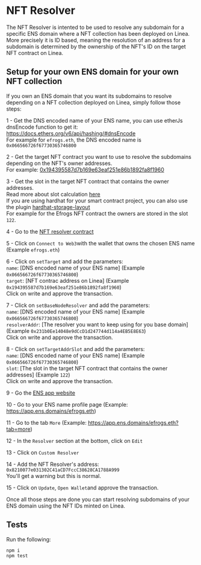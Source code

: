 # NFT Resolver

The NFT Resolver is intented to be used to resolve any subdomain for a specific ENS domain where a NFT collection has been deployed on Linea.  
More precisely it is ID based, meaning the resolution of an address for a subdomain is determined by the ownership of the NFT's ID on the target NFT contract on Linea.

## Setup for your own ENS domain for your own NFT collection

If you own an ENS domain that you want its subdomains to resolve depending on a NFT collection deployed on Linea, simply follow those steps:

1 - Get the DNS encoded name of your ENS name, you can use etherJs dnsEncode function to get it: https://docs.ethers.org/v6/api/hashing/#dnsEncode  
For example for `efrogs.eth`, the DNS encoded name is `0x066566726f67730365746800`

2 - Get the target NFT contract you want to use to resolve the subdomains depending on the NFT's owner addresses.  
For example: [0x194395587d7b169e63eaf251e86b1892fa8f1960](https://lineascan.build/address/0x194395587d7b169e63eaf251e86b1892fa8f1960)

3 - Get the slot in the target NFT contract that contains the owner addresses.  
Read more about slot calculation [here](https://medium.com/@ozorawachie/solidity-storage-layout-and-slots-a-comprehensive-guide-2cee71817ed8)  
If you are using hardhat for your smart contract project, you can also use the plugin [hardhat-storage-layout](https://www.npmjs.com/package/hardhat-storage-layout)  
For example for the Efrogs NFT contract the owners are stored in the slot `122`.

4 - Go to the [NFT resolver contract](https://etherscan.io/address/0x8210077e031302C41aCD7FccC38628CA1788A999#writeContract)

5 - Click on `Connect to Web3`with the wallet that owns the chosen ENS name (Example `efrogs.eth`)

6 - Click on `setTarget` and add the parameters:  
`name`: [DNS encoded name of your ENS name] (Example `0x066566726f67730365746800`)  
`target`: [NFT contrac address on Linea] (Example `0x194395587d7b169e63eaf251e86b1892fa8f1960`)  
Click on write and approve the transaction.

7 - Click on `setBaseNodeResolver` and add the parameters:  
`name`: [DNS encoded name of your ENS name] (Example `0x066566726f67730365746800`)  
`resolverAddr`: [The resolver you want to keep using for you base domain] (Example `0x231b0Ee14048e9dCcD1d247744d114a4EB5E8E63`)  
Click on write and approve the transaction.

8 - Click on `setTargetAddrSlot` and add the parameters:  
`name`: [DNS encoded name of your ENS name] (Example `0x066566726f67730365746800`)  
`slot`: [The slot in the target NFT contract that contains the owner addresses] (Example `122`)  
Click on write and approve the transaction.

9 - Go the [ENS app website](https://app.ens.domains/)

10 - Go to your ENS name profile page (Example: https://app.ens.domains/efrogs.eth)

11 - Go to the tab `More` (Example: https://app.ens.domains/efrogs.eth?tab=more)

12 - In the `Resolver` section at the bottom, click on `Edit`

13 - Click on `Custom Resolver`

14 - Add the NFT Resolver's address: `0x8210077e031302C41aCD7FccC38628CA1788A999`  
You'll get a warning but this is normal.

15 - Click on `Update`, `Open Wallet`and approve the transaction.

Once all those steps are done you can start resolving subdomains of your ENS domain using the NFT IDs minted on Linea.

## Tests

Run the following:

```shell
npm i
npm test
```
